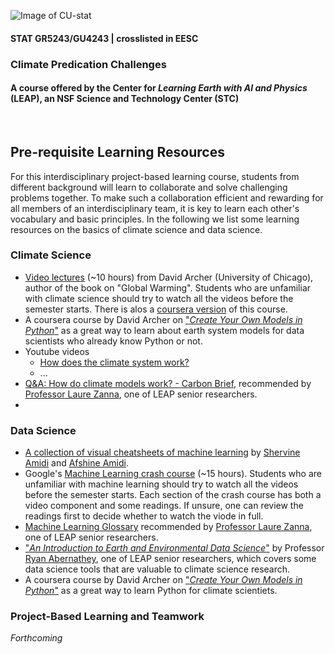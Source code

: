 ![Image of CU-stat](https://res.cloudinary.com/tz33cu/image/upload/v1636673747/Tian-teaching/Screen_Shot_2021-11-11_at_6.35.28_PM.png)

#### STAT GR5243/GU4243 | crosslisted in EESC
### Climate Predication Challenges

#### A course offered by the Center for *Learning Earth with AI and Physics* (LEAP), an NSF Science and Technology Center (STC)

<br/>

## Pre-requisite Learning Resources

For this interdisciplinary project-based learning course, students from different background will learn to collaborate and solve challenging problems together. To make such a collaboration efficient and rewarding for all members of an interdisciplinary team, it is key to learn each other's vocabulary and basic principles. In the following we list some learning resources on the basics of climate science and data science. 

### Climate Science
+ [Video lectures](http://forecast.uchicago.edu/lectures.html) (~10 hours) from David Archer (University of Chicago), author of the book on "Global Warming". Students who are unfamiliar with climate science should try to watch all the videos before the semester starts.  There is alos a [coursera version](https://www.coursera.org/learn/global-warming/home/info) of this course. 
+ A coursera course by David Archer on ["*Create Your Own Models in Python*"](https://www.coursera.org/learn/global-warming-model) as a great way to learn about earth system models for data scientists who already know Python or not. 
+ Youtube videos
	+ [How does the climate system work?](https://www.youtube.com/watch?v=lrPS2HiYVp8)
	+ ...
+ [Q&A: How do climate models work? - Carbon Brief](https://www.carbonbrief.org/qa-how-do-climate-models-work), recommended by [Professor Laure Zanna](https://laurezanna.github.io/), one of LEAP senior researchers.
+  

### Data Science
+ [A collection of visual cheatsheets of machine learning](https://stanford.edu/~shervine/teaching/cs-229/) by [Shervine Amidi](https://stanford.edu/~shervine/) and [Afshine Amidi](https://www.mit.edu/~amidi/). 
+ Google's [Machine Learning crash course](https://developers.google.com/machine-learning/crash-course) (~15 hours). Students who are unfamiliar with machine learning should try to watch all the videos before the semester starts. Each section of the crash course has both a video component and some readings. If unsure, one can review the readings first to decide whether to watch the viode in full. 
+ [Machine Learning Glossary](https://ml-cheatsheet.readthedocs.io/en/latest/) recommended by [Professor Laure Zanna](https://laurezanna.github.io/), one of LEAP senior researchers. 
+ ["*An Introduction to Earth and Environmental Data Science*"](https://earth-env-data-science.github.io/intro.html) by Professor [Ryan Abernathey](https://ocean-transport.github.io/), one of LEAP senior researchers, which covers some data science tools that are valuable to climate science research. 
+ A coursera course by David Archer on ["*Create Your Own Models in Python*"](https://www.coursera.org/learn/global-warming-model) as a great way to learn Python for climate scientiets. 

### Project-Based Learning and Teamwork

*Forthcoming*

